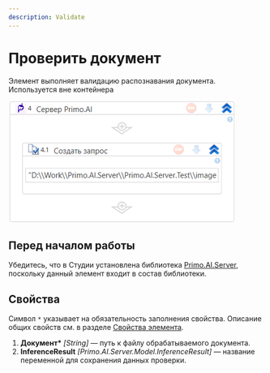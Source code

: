 ```yaml
---
description: Validate
---
```


# Проверить документ

Элемент выполняет валидацию распознавания документа. Используется вне контейнера

![](<../../../.gitbook/assets1/windows_items/WFAttachPrimoAIServer.png>)


## Перед началом работы

Убедитесь, что в Студии установлена библиотека [Primo.AI.Server](https://github.com/PrimoRPA/Docs.Rus/tree/1299-%D0%BD%D0%B0%D0%BF%D0%B8%D1%81%D0%B0%D1%82%D1%8C-%D0%B4%D0%BE%D0%BA%D1%83%D0%BC%D0%B5%D0%BD%D1%82-%D0%BF%D0%BE-primoai/g_elements/el_extra/ai_server), поскольку данный элемент входит в состав библиотеки.


## Свойства
Символ `*` указывает на обязательность заполнения свойства. Описание общих свойств см. в разделе [Свойства элемента](https://docs.primo-rpa.ru/primo-rpa/primo-studio/process/elements#svoistva-elementa).

1. **Документ\*** *[String]* — путь к файлу обрабатываемого документа.
1. **InferenceResult** *[Primo.AI.Server.Model.InferenceResult]* — название переменной для сохранения данных проверки.
